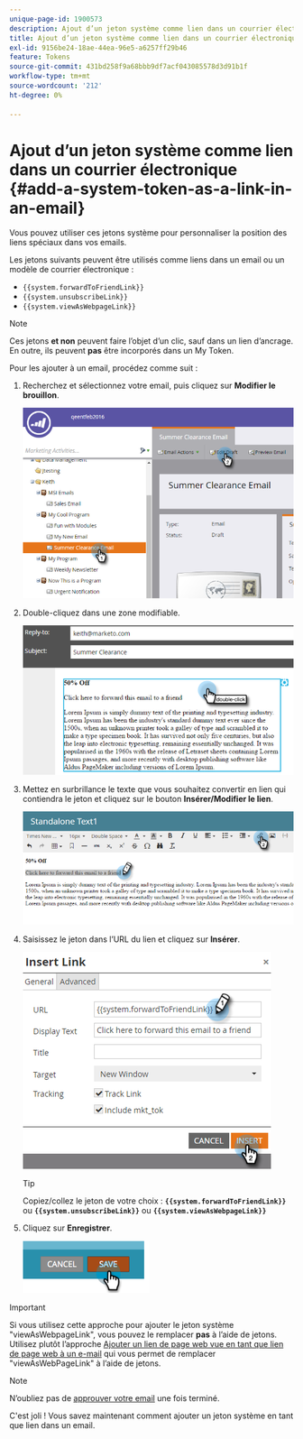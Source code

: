 ```yaml
---
unique-page-id: 1900573
description: Ajout d’un jeton système comme lien dans un courrier électronique - Documents Marketo - Documentation du produit
title: Ajout d’un jeton système comme lien dans un courrier électronique
exl-id: 9156be24-18ae-44ea-96e5-a6257ff29b46
feature: Tokens
source-git-commit: 431bd258f9a68bbb9df7acf043085578d3d91b1f
workflow-type: tm+mt
source-wordcount: '212'
ht-degree: 0%

---
```


# Ajout d’un jeton système comme lien dans un courrier électronique {#add-a-system-token-as-a-link-in-an-email}

Vous pouvez utiliser ces jetons système pour personnaliser la position des liens spéciaux dans vos emails.

Les jetons suivants peuvent être utilisés comme liens dans un email ou un modèle de courrier électronique :

* `{{system.forwardToFriendLink}}`
* `{{system.unsubscribeLink}}`
* `{{system.viewAsWebpageLink}}`

>[!NOTE]
>
>Ces jetons **et non** peuvent faire l’objet d’un clic, sauf dans un lien d’ancrage. En outre, ils peuvent **pas** être incorporés dans un My Token.

Pour les ajouter à un email, procédez comme suit :

1. Recherchez et sélectionnez votre email, puis cliquez sur **Modifier le brouillon**.

   ![](assets/one-1.png)

1. Double-cliquez dans une zone modifiable.

   ![](assets/two-1.png)

1. Mettez en surbrillance le texte que vous souhaitez convertir en lien qui contiendra le jeton et cliquez sur le bouton **Insérer/Modifier le lien**.

   ![](assets/three-1.png)

1. Saisissez le jeton dans l’URL du lien et cliquez sur **Insérer**.

   ![](assets/four-1.png)

   >[!TIP]
   >
   >Copiez/collez le jeton de votre choix : **`{{system.forwardToFriendLink}}`** ou **`{{system.unsubscribeLink}}`** ou **`{{system.viewAsWebpageLink}}`**

1. Cliquez sur **Enregistrer**.

   ![](assets/image2014-9-17-22-3a12-3a17.png)

>[!IMPORTANT]
>
>Si vous utilisez cette approche pour ajouter le jeton système &quot;viewAsWebpageLink&quot;, vous pouvez le remplacer **pas** à l’aide de jetons. Utilisez plutôt l’approche [Ajouter un lien de page web vue en tant que lien de page web à un e-mail](/help/marketo/product-docs/email-marketing/general/functions-in-the-editor/add-a-view-as-web-page-link-to-an-email.md) qui vous permet de remplacer &quot;viewAsWebPageLink&quot; à l’aide de jetons.

>[!NOTE]
>
>N’oubliez pas de [approuver votre email](/help/marketo/product-docs/email-marketing/general/creating-an-email/approve-an-email.md) une fois terminé.

C&#39;est joli ! Vous savez maintenant comment ajouter un jeton système en tant que lien dans un email.
